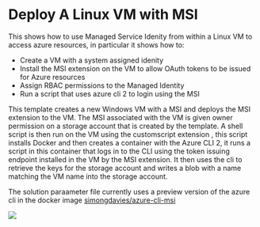# Deploy A Linux VM with MSI

This shows how to use Managed Service Idenity from within a Linux VM to access azure resources, in particular it shows how to:

- Create a VM with a system assigned idenity
- Install the MSI extension on the VM to allow OAuth tokens to be issued for Azure resources
- Assign RBAC permissions to the Managed Identity
- Run a script that uses azure cli 2 to login using the MSI

This template creates a new Windows VM with a MSI and deploys the MSI extension to the VM. The MSI associated with the VM is given owner permission on a storage account that is created by the template. A shell script is then run on the VM using the customscript extension , this script installs Docker and then creates a container with the Azure CLI 2, it runs a script in this container that logs in to the CLI using the token issuing endpoint installed in the VM by the MSI extension. It then uses the cli to retrieve the keys for the storage account and writes a blob with a name matching the VM name into the storage account.

The solution paraameter file currently uses a preview version of the azure cli in the docker image [simongdavies/azure-cli-msi](https://hub.docker.com/r/simongdavies/azure-cli-msi/)

<a href="https://portal.azure.com/#create/Microsoft.Template/uri/https%3A%2F%2Fraw.githubusercontent.com%2Fsimongdavies%2Fazuremsi%2Fmaster%2Flinuxmsi%2Fazuredeploy.json" target="_blank">
    <img src="http://azuredeploy.net/deploybutton.png"/>
</a>